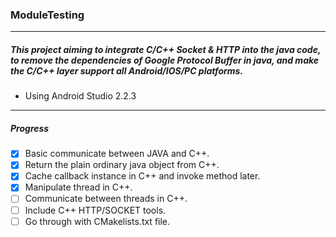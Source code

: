 ### ModuleTesting
---
##### This project aiming to integrate C/C++ Socket & HTTP into the java code, to remove the dependencies of Google Protocol Buffer in java, and make the C/C++ layer support all Android/IOS/PC platforms.

- Using Android Studio 2.2.3

---
##### Progress

- [x] Basic communicate between JAVA and C++.
- [x] Return the plain ordinary java object from C++.
- [x] Cache callback instance in C++ and invoke method later.
- [x] Manipulate thread in C++.
- [ ] Communicate between threads in C++.
- [ ] Include C++ HTTP/SOCKET tools.
- [ ] Go through with CMakelists.txt file.
